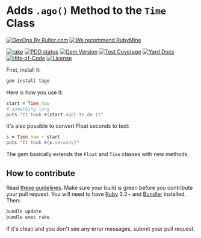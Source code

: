 # Adds `.ago()` Method to the `Time` Class

[![DevOps By Rultor.com](https://www.rultor.com/b/yegor256/tago)](https://www.rultor.com/p/yegor256/tago)
[![We recommend RubyMine](https://www.elegantobjects.org/rubymine.svg)](https://www.jetbrains.com/ruby/)

[![rake](https://github.com/yegor256/tago/actions/workflows/rake.yml/badge.svg)](https://github.com/yegor256/tago/actions/workflows/rake.yml)
[![PDD status](https://www.0pdd.com/svg?name=yegor256/tago)](https://www.0pdd.com/p?name=yegor256/tago)
[![Gem Version](https://badge.fury.io/rb/tago.svg)](https://badge.fury.io/rb/tago)
[![Test Coverage](https://img.shields.io/codecov/c/github/yegor256/tago.svg)](https://codecov.io/github/yegor256/tago?branch=master)
[![Yard Docs](https://img.shields.io/badge/yard-docs-blue.svg)](https://rubydoc.info/github/yegor256/tago/master/frames)
[![Hits-of-Code](https://hitsofcode.com/github/yegor256/tago)](https://hitsofcode.com/view/github/yegor256/tago)
[![License](https://img.shields.io/badge/license-MIT-green.svg)](https://github.com/yegor256/tago/blob/master/LICENSE.txt)

First, install it:

```bash
gem install tago
```

Here is how you use it:

```ruby
start = Time.now
# something long
puts "It took #{start.ago} to do it"
```

It's also possible to convert Float seconds to text:

```ruby
s = Time.now - start
puts "It took #{s.seconds}"
```

The gem basically extends the `Float` and `Time` classes with new methods.

## How to contribute

Read
[these guidelines](https://www.yegor256.com/2014/04/15/github-guidelines.html).
Make sure your build is green before you contribute
your pull request. You will need to have
[Ruby](https://www.ruby-lang.org/en/) 3.2+ and
[Bundler](https://bundler.io/) installed. Then:

```bash
bundle update
bundle exec rake
```

If it's clean and you don't see any error messages, submit your pull request.
